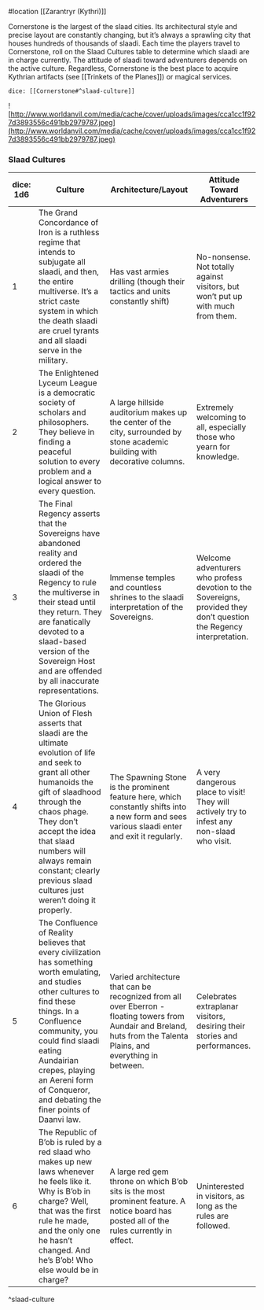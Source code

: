 #location [[Zarantryr (Kythri)]]

Cornerstone is the largest of the slaad cities. Its architectural style and precise layout are constantly changing, but it’s always a sprawling city that houses hundreds of thousands of slaadi. Each time the players travel to Cornerstone, roll on the Slaad Cultures table to determine which slaadi are in charge currently. The attitude of slaadi toward adventurers depends on the active culture. Regardless, Cornerstone is the best place to acquire Kythrian artifacts (see [[Trinkets of the Planes]]) or magical services.

`dice: [[Cornerstone#^slaad-culture]]`

![http://www.worldanvil.com/media/cache/cover/uploads/images/cca1cc1f927d3893556c491bb2979787.jpeg](http://www.worldanvil.com/media/cache/cover/uploads/images/cca1cc1f927d3893556c491bb2979787.jpeg)

### **Slaad Cultures**

| dice: 1d6 | Culture                                                                                                                                                                                                                                                                                                            | Architecture/Layout                                                                                                                                                   | Attitude Toward Adventurers                                                                                          |
| --------- | ------------------------------------------------------------------------------------------------------------------------------------------------------------------------------------------------------------------------------------------------------------------------------------------------------------------ | --------------------------------------------------------------------------------------------------------------------------------------------------------------------- | -------------------------------------------------------------------------------------------------------------------- |
| 1         | The Grand Concordance of Iron is a ruthless regime that intends to subjugate all slaadi, and then, the entire multiverse. It’s a strict caste system in which the death slaadi are cruel tyrants and all slaadi serve in the military.                                                                             | Has vast armies drilling (though their tactics and units constantly shift)                                                                                            | No-nonsense. Not totally against visitors, but won’t put up with much from them.                                     |
| 2         | The Enlightened Lyceum League is a democratic society of scholars and philosophers. They believe in finding a peaceful solution to every problem and a logical answer to every question.                                                                                                                           | A large hillside auditorium makes up the center of the city, surrounded by stone academic building with decorative columns.                                           | Extremely welcoming to all, especially those who yearn for knowledge.                                                |
| 3         | The Final Regency asserts that the Sovereigns have abandoned reality and ordered the slaadi of the Regency to rule the multiverse in their stead until they return. They are fanatically devoted to a slaad-based version of the Sovereign Host and are offended by all inaccurate representations.                | Immense temples and countless shrines to the slaadi interpretation of the Sovereigns.                                                                                 | Welcome adventurers who profess devotion to the Sovereigns, provided they don’t question the Regency interpretation. |
| 4         | The Glorious Union of Flesh asserts that slaadi are the ultimate evolution of life and seek to grant all other humanoids the gift of slaadhood through the chaos phage. They don’t accept the idea that slaad numbers will always remain constant; clearly previous slaad cultures just weren’t doing it properly. | The Spawning Stone is the prominent feature here, which constantly shifts into a new form and sees various slaadi enter and exit it regularly.                        | A very dangerous place to visit! They will actively try to infest any non-slaad who visit.                           |
| 5         | The Confluence of Reality believes that every civilization has something worth emulating, and studies other cultures to find these things. In a Confluence community, you could find slaadi eating Aundairian crepes, playing an Aereni form of Conqueror, and debating the finer points of Daanvi law.            | Varied architecture that can be recognized from all over Eberron - floating towers from Aundair and Breland, huts from the Talenta Plains, and everything in between. | Celebrates extraplanar visitors, desiring their stories and performances.                                            |
| 6         | The Republic of B’ob is ruled by a red slaad who makes up new laws whenever he feels like it. Why is B’ob in charge? Well, that was the first rule he made, and the only one he hasn’t changed. And he’s B’ob! Who else would be in charge?                                                                        | A large red gem throne on which B’ob sits is the most prominent feature. A notice board has posted all of the rules currently in effect.                              | Uninterested in visitors, as long as the rules are followed.                                                         |
^slaad-culture

